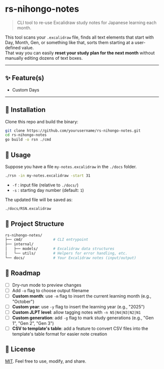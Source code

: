 # rs-nihongo-notes

> CLI tool to re-use Excalidraw study notes for Japanese learning each month.

This tool scans your `.excalidraw` file, finds all text elements that start with Day, Month, Gen, or something like that, sorts them starting at a user-defined value.  
That way you can easily **reset your study plan for the next month** without manually editing dozens of text boxes.

---

## ✨ Feature(s)

- Custom Days

---

## 🚀 Installation

Clone this repo and build the binary:

```bash
git clone https://github.com/yourusername/rs-nihongo-notes.git
cd rs-nihongo-notes
go build -o rsn ./cmd
```

## 📝 Usage

Suppose you have a file `my-notes.excalidraw` in the `./docs` folder.

```bash
./rsn -in my-notes.excalidraw -start 31
```

- `-f` : input file (relative to `./docs/`)
- `-s` : starting day number (default: `1`)

The updated file will be saved as:

```bash
./docs/RSN.excalidraw
```

## 📂 Project Structure

```bash
rs-nihongo-notes/
├── cmd/              # CLI entrypoint
├── internal/
│   ├── models/       # Excalidraw data structures
│   └── utils/        # Helpers for error handling, etc.
└── docs/             # Your Excalidraw notes (input/output)
```

## 🔮 Roadmap

- [ ] Dry-run mode to preview changes
- [ ] Add `-o` flag to choose output filename
- [ ] **Custom month**: use `-m` flag to insert the current learning month (e.g., "October")
- [ ] **Custom year**: use `-y` flag to insert the learning year (e.g., "2025")
- [ ] **Custom JLPT level**: allow tagging notes with `-n N5|N4|N3|N2|N1`
- [ ] **Custom generation**: add `-g` flag to mark study generations (e.g., "Gen 1", "Gen 2", "Gen 3")
- [ ] **CSV to template's table**: add a feature to convert CSV files into the template's table format for easier note creation

## 📜 License

[MIT](./LICENSE). Feel free to use, modify, and share.
